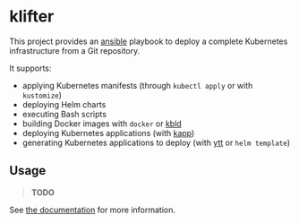 # klifter

This project provides an [ansible](https://ansible.com) playbook to deploy a
complete Kubernetes infrastructure from a Git repository.

It supports:

 - applying Kubernetes manifests (through `kubectl apply` or with `kustomize`)
 - deploying Helm charts
 - executing Bash scripts
 - building Docker images with `docker` or [kbld](https://carbel.dev/kbld)
 - deploying Kubernetes applications (with [kapp](https://carvel.dev/kapp))
 - generating Kubernetes applications to deploy (with [ytt](https://carvel.dev/ytt) or `helm template`)

## Usage

> **TODO**

See [the documentation](https://github.com/datapio/klifter/wiki) for
more information.
